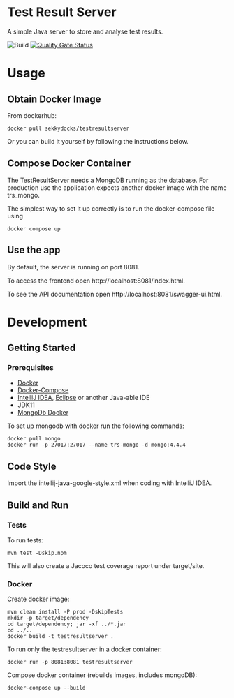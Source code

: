 # Test Result Server

A simple Java server to store and analyse test results.

![Build](https://github.com/sekkycodes/testresultserver/workflows/Build/badge.svg)
[![Quality Gate Status](https://sonarcloud.io/api/project_badges/measure?project=sekkycodes_testresultserver&metric=alert_status)](https://sonarcloud.io/dashboard?id=sekkycodes_testresultserver)

# Usage

## Obtain Docker Image

From dockerhub:

    docker pull sekkydocks/testresultserver

Or you can build it yourself by following the instructions below.

## Compose Docker Container

The TestResultServer needs a MongoDB running as the database. For production use the application
expects another docker image with the name trs_mongo.

The simplest way to set it up correctly is to run the docker-compose file using

    docker compose up

## Use the app

By default, the server is running on port 8081.

To access the frontend open http://localhost:8081/index.html.

To see the API documentation open http://localhost:8081/swagger-ui.html.

# Development

## Getting Started

### Prerequisites

* [Docker](https://www.docker.com/)
* [Docker-Compose](https://docs.docker.com/compose/)
* [IntelliJ IDEA](https://www.jetbrains.com/de-de/idea/), [Eclipse](https://www.eclipse.org/ide/) or
  another Java-able IDE
* JDK11
* [MongoDb Docker](https://hub.docker.com/_/mongo)

To set up mongodb with docker run the following commands:

    docker pull mongo
    docker run -p 27017:27017 --name trs-mongo -d mongo:4.4.4

## Code Style

Import the intellij-java-google-style.xml when coding with IntelliJ IDEA.

## Build and Run

### Tests

To run tests:

    mvn test -Dskip.npm

This will also create a Jacoco test coverage report under target/site.

### Docker

Create docker image:

    mvn clean install -P prod -DskipTests
    mkdir -p target/dependency
    cd target/dependency; jar -xf ../*.jar
    cd ../..
    docker build -t testresultserver .

To run only the testresultserver in a docker container:

	docker run -p 8081:8081 testresultserver

Compose docker container (rebuilds images, includes mongoDB):

    docker-compose up --build
